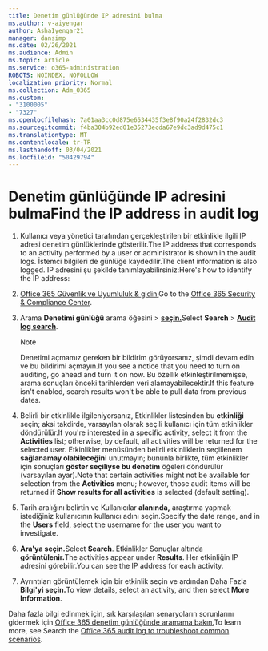 ```yaml
---
title: Denetim günlüğünde IP adresini bulma
ms.author: v-aiyengar
author: AshaIyengar21
manager: dansimp
ms.date: 02/26/2021
ms.audience: Admin
ms.topic: article
ms.service: o365-administration
ROBOTS: NOINDEX, NOFOLLOW
localization_priority: Normal
ms.collection: Adm_O365
ms.custom:
- "3100005"
- "7327"
ms.openlocfilehash: 7a01aa3cc0d875e6534435f3e8f90a24f2832dc3
ms.sourcegitcommit: f4ba304b92ed01e35273ecda67e9dc3ad9d475c1
ms.translationtype: MT
ms.contentlocale: tr-TR
ms.lasthandoff: 03/04/2021
ms.locfileid: "50429794"
---
```

# <a name="find-the-ip-address-in-audit-log"></a><span data-ttu-id="cf712-102">Denetim günlüğünde IP adresini bulma</span><span class="sxs-lookup"><span data-stu-id="cf712-102">Find the IP address in audit log</span></span>

1. <span data-ttu-id="cf712-103">Kullanıcı veya yönetici tarafından gerçekleştirilen bir etkinlikle ilgili IP adresi denetim günlüklerinde gösterilir.</span><span class="sxs-lookup"><span data-stu-id="cf712-103">The IP address that corresponds to an activity performed by a user or administrator is shown in the audit logs.</span></span> <span data-ttu-id="cf712-104">İstemci bilgileri de günlüğe kaydedilir.</span><span class="sxs-lookup"><span data-stu-id="cf712-104">The client information is also logged.</span></span> <span data-ttu-id="cf712-105">IP adresini şu şekilde tanımlayabilirsiniz:</span><span class="sxs-lookup"><span data-stu-id="cf712-105">Here's how to identify the IP address:</span></span>

1. <span data-ttu-id="cf712-106">[Office 365 Güvenlik ve Uyumluluk & gidin.](https://go.microsoft.com/fwlink/p/?linkid=2077143)</span><span class="sxs-lookup"><span data-stu-id="cf712-106">Go to the [Office 365 Security & Compliance Center](https://go.microsoft.com/fwlink/p/?linkid=2077143).</span></span>
1. <span data-ttu-id="cf712-107">Arama **Denetimi günlüğü** arama öğesini  >  **[seçin.](https://go.microsoft.com/fwlink/?linkid=2103759)**</span><span class="sxs-lookup"><span data-stu-id="cf712-107">Select **Search** > **[Audit log search](https://go.microsoft.com/fwlink/?linkid=2103759)**.</span></span>
    > [!NOTE]
    > <span data-ttu-id="cf712-108">Denetimi açmamız gereken bir bildirim görüyorsanız, şimdi devam edin ve bu bildirimi açmayın.</span><span class="sxs-lookup"><span data-stu-id="cf712-108">If you see a notice that you need to turn on auditing, go ahead and turn it on now.</span></span> <span data-ttu-id="cf712-109">Bu özellik etkinleştirilmemişse, arama sonuçları önceki tarihlerden veri alamayabilecektir.</span><span class="sxs-lookup"><span data-stu-id="cf712-109">If this feature isn't enabled, search results won't be able to pull data from previous dates.</span></span>
1. <span data-ttu-id="cf712-110">Belirli bir etkinlikle ilgileniyorsanız, Etkinlikler listesinden bu **etkinliği** seçin; aksi takdirde, varsayılan olarak seçili kullanıcı için tüm etkinlikler döndürülür.</span><span class="sxs-lookup"><span data-stu-id="cf712-110">If you're interested in a specific activity, select it from the **Activities** list; otherwise, by default, all activities will be returned for the selected user.</span></span> <span data-ttu-id="cf712-111">Etkinlikler menüsünden belirli etkinliklerin seçiilenem **sağlanamay olabileceğini** unutmayın; bununla birlikte, tüm etkinlikler için sonuçları **göster seçiliyse bu denetim** öğeleri döndürülür (varsayılan ayar).</span><span class="sxs-lookup"><span data-stu-id="cf712-111">Note that certain activities might not be available for selection from the **Activities** menu; however, those audit items will be returned if **Show results for all activities** is selected (default setting).</span></span>
1. <span data-ttu-id="cf712-112">Tarih aralığını belirtin ve Kullanıcılar **alanında,** araştırma yapmak istediğiniz kullanıcının kullanıcı adını seçin.</span><span class="sxs-lookup"><span data-stu-id="cf712-112">Specify the date range, and in the **Users** field, select the username for the user you want to investigate.</span></span>
1. <span data-ttu-id="cf712-113">**Ara'ya seçin.**</span><span class="sxs-lookup"><span data-stu-id="cf712-113">Select **Search**.</span></span> <span data-ttu-id="cf712-114">Etkinlikler Sonuçlar altında **görüntülenir.**</span><span class="sxs-lookup"><span data-stu-id="cf712-114">The activities appear under **Results**.</span></span> <span data-ttu-id="cf712-115">Her etkinliğin IP adresini görebilir.</span><span class="sxs-lookup"><span data-stu-id="cf712-115">You can see the IP address for each activity.</span></span>
1. <span data-ttu-id="cf712-116">Ayrıntıları görüntülemek için bir etkinlik seçin ve ardından Daha Fazla **Bilgi'yi seçin.**</span><span class="sxs-lookup"><span data-stu-id="cf712-116">To view details, select an activity, and then select **More Information**.</span></span>

<span data-ttu-id="cf712-117">Daha fazla bilgi edinmek için, sık karşılaşılan senaryoların sorunlarını gidermek için [Office 365 denetim günlüğünde aramama bakın.](https://go.microsoft.com/fwlink/?linkid=2103944)</span><span class="sxs-lookup"><span data-stu-id="cf712-117">To learn more, see Search the [Office 365 audit log to troubleshoot common scenarios](https://go.microsoft.com/fwlink/?linkid=2103944).</span></span>
